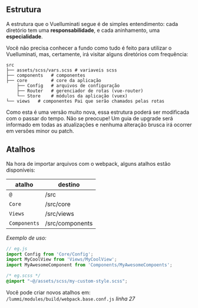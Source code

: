 ## Estrutura

A estrutura que o Vuelluminati segue é de simples entendimento:
cada diretório tem uma **responsabilidade**, e cada aninhamento, uma **especialidade**.

Você não precisa conhecer a fundo como tudo é feito para utilizar o Vuelluminati, mas, certamente, irá visitar alguns diretórios com frequência:

```
src
├── assets/scss/vars.scss # variaveis scss
├── components   # componentes
├── core         # core da aplicação
    ├── Config   # arquivos de configuração
    ├── Router   # gerenciador de rotas (vue-router)
    └── Store    # módulos da aplicação (vuex)
└── views   # componentes Pai que serão chamados pelas rotas
```

Como esta é uma versão muito nova, essa estrutura poderá ser modificada com o passar do tempo. Não se preocupe! Um guia de upgrade será informado em todas as atualizações e nenhuma alteração brusca irá ocorrer em versões minor ou patch.

## Atalhos

Na hora de importar arquivos com o webpack, alguns atalhos estão disponíveis:

|atalho      |destino         |
|------------|----------------|
|`@`         |/src            |
|`Core`      |/src/core       |
|`Views`     |/src/views      |
|`Components`|/src/components |

*Exemplo de uso:*

``` javascript
// eg.js
import Config from 'Core/Config';
import MyCoolView from 'Views/MyCoolView';
import MyAwesomeComponent from 'Components/MyAwesomeCompoents';
```

``` css
/* eg.scss */
@import "~@/assets/scss/my-custom-style.scss";
```

Você pode criar novos atalhos em: `/lummi/modules/build/webpack.base.conf.js` *linha 27*
